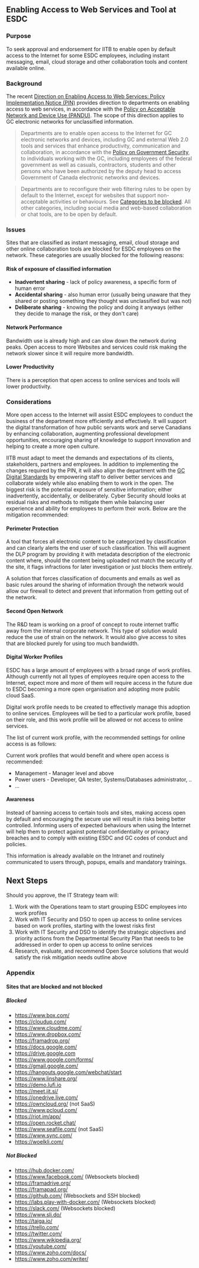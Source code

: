 ## Enabling Access to Web Services and Tool at ESDC

### Purpose

To seek approval and endorsement for IITB to enable open by default access to the Internet for some ESDC employees, including instant messaging, email, cloud storage and other collaboration tools and content available online.

### Background

The recent [Direction on Enabling Access to Web Services: Policy Implementation Notice (PIN)](https://www.tbs-sct.gc.ca/pol/doc-eng.aspx?id=32588) provides direction to departments on enabling access to web services, in accordance with the [Policy on Acceptable Network and Device Use (PANDU)](https://www.tbs-sct.gc.ca/pol/doc-eng.aspx?id=27122). The scope of this direction applies to GC electronic networks for unclassified information.

> Departments are to enable open access to the Internet for GC electronic networks and devices, including GC and external Web 2.0 tools and services that enhance productivity, communication and collaboration, in accordance with the [Policy on Government Security](https://www.tbs-sct.gc.ca/pol/doc-eng.aspx?id=16578), to individuals working with the GC, including employees of the federal government as well as casuals, contractors, students and other persons who have been authorized by the deputy head to access Government of Canada electronic networks and devices.

> Departments are to reconfigure their web filtering rules to be open by default to the Internet, except for websites that support non-acceptable activities or behaviours. See [Categories to be blocked](https://www.tbs-sct.gc.ca/pol/doc-eng.aspx?id=32588#appA). All other categories, including social media and web-based collaboration or chat tools, are to be open by default.

### Issues

Sites that are classified as instant messaging, email, cloud storage and other online collaboration tools are blocked for ESDC employees on the network. These categories are usually blocked for the following reasons:

#### Risk of exposure of classified information

- **Inadvertent sharing** - lack of policy awareness, a specific form of human error
- **Accidental sharing** - also human error (usually being unaware that they shared or posting something they thought was unclassified but was not)
- **Deliberate sharing** - knowing the policy and doing it anyways (either they decide to manage the risk, or they don't care)

#### Network Performance

Bandwidth use is already high and can slow down the network during peaks. Open access to more Websites and services could risk making the network slower since it will require more bandwidth.

#### Lower Productivity

There is a perception that open access to online services and tools will lower productivity.

### Considerations

More open access to the Internet will assist ESDC employees to conduct the business of the department more efficiently and effectively.
It will support the digital transformation of how public servants work and serve Canadians by enhancing collaboration, augmenting professional development opportunities, encouraging sharing of knowledge to support innovation and helping to create a more open culture.

IITB must adapt to meet the demands and expectations of its clients, stakeholders, partners and employees.
In addition to implementing the changes required by the PIN, it will also align the department with the [GC Digital Standards](https://www.canada.ca/en/government/system/digital-government/government-canada-digital-standards.html) by empowering staff to deliver better services and collaborate widely while also enabling them to work in the open.
The biggest risk is the potential exposure of sensitive information; either inadvertently, accidentally, or deliberately.
Cyber Security should looks at residual risks and methods to mitigate them while balancing user experience and ability for employees to perform their work.
Below are the mitigation recommended:

#### Perimeter Protection

A tool that forces all electronic content to be categorized by classification and can clearly alerts the end user of such classification.
This will augment the DLP program by providing it with metadata description of the electronic content where, should the content being uploaded not match the security of the site, it flags infractions for later investigation or just blocks them entirely.

A solution that forces classification of documents and emails as well as basic rules around the sharing of information through the network would allow our firewall to detect and prevent that information from getting out of the network.

#### Second Open Network

The R&D team is working on a proof of concept to route internet traffic away from the internal corporate network.
This type of solution would reduce the use of strain on the network.
It would also give access to sites that are blocked purely for using too much bandwidth.

#### Digital Worker Profiles

ESDC has a large amount of employees with a broad range of work profiles.
Although currently not all types of employees require open access to the Internet, expect more and more of them will require access in the future due to ESDC becoming a more open organisation and adopting more public cloud SaaS.

Digital work profile needs to be created to effectively manage this adoption to online services.
Employees will be tied to a particular work profile, based on their role, and this work profile will be allowed or not access to online services.

The list of current work profile, with the recommended settings for online access is as follows:

Current work profiles that would benefit and where open access is recommended:

- Management - Manager level and above
- Power users - Developer, QA tester, Systems/Databases administrator, ..
- ...

#### Awareness

Instead of banning access to certain tools and sites, making access open by default and encouraging the secure use will result in risks being better controlled.
Informing users of expected behaviours when using the Internet will help them to protect against potential confidentiality or privacy breaches and to comply with existing ESDC and GC codes of conduct and policies.

This information is already available on the Intranet and routinely communicated to users through, popups, emails and mandatory trainings.

## Next Steps

Should you approve, the IT Strategy team will:

1. Work with the Operations team to start grouping ESDC employees into work profiles
2. Work with IT Security and DSO to open up access to online services based on work profiles, starting with the lowest risks first
3. Work with IT Security and DSO to identify the strategic objectives and priority actions from the Departmental Security Plan that needs to be addressed in order to open up access to online services
4. Research, evaluate, and recommend Open Source solutions that would satisfy the risk mitigation needs outline above

### Appendix

#### Sites that are blocked and not blocked

##### Blocked

- https://www.box.com/
- https://cloudup.com/
- https://www.cloudme.com/
- https://www.dropbox.com/
- https://framadrop.org/
- https://docs.google.com/
- https://drive.google.com
- https://www.google.com/forms/
- https://gmail.google.com/
- https://hangouts.google.com/webchat/start
- https://www.linshare.org/
- https://demo.lufi.io
- https://meet.jit.si/
- https://onedrive.live.com/
- https://owncloud.org/ (not SaaS)
- https://www.pcloud.com/
- https://riot.im/app/
- https://open.rocket.chat/
- https://www.seafile.com/ (not SaaS)
- https://www.sync.com/
- https://woelkli.com/

##### Not Blocked

- https://hub.docker.com/
- https://www.facebook.com/ (Websockets blocked)
- https://framadrive.org/
- https://framapad.org/
- https://github.com/  (Websockets and SSH blocked)
- https://labs.play-with-docker.com/ (Websockets blocked)
- https://slack.com/ (Websockets blocked)
- https://www.sli.do/
- https://taiga.io/
- https://trello.com/
- https://twitter.com/
- https://www.wikipedia.org/
- https://youtube.com/
- https://www.zoho.com/docs/
- https://www.zoho.com/writer/
